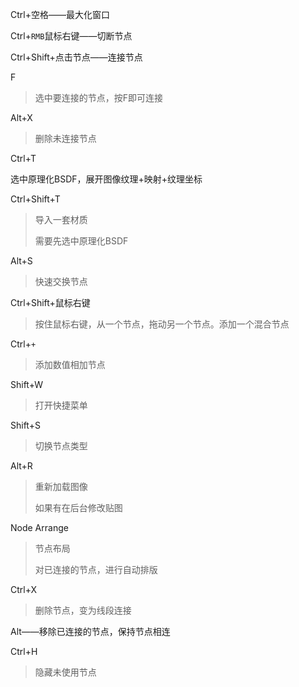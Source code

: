 Ctrl+空格——最大化窗口

Ctrl+`RMB`鼠标右键——切断节点

Ctrl+Shift+点击节点——连接节点

F

> 选中要连接的节点，按F即可连接

Alt+X

> 删除未连接节点

Ctrl+T

选中原理化BSDF，展开图像纹理+映射+纹理坐标

Ctrl+Shift+T

> 导入一套材质
>
> 需要先选中原理化BSDF

Alt+S

> 快速交换节点

Ctrl+Shift+鼠标右键

> 按住鼠标右键，从一个节点，拖动另一个节点。添加一个混合节点

Ctrl+`+`

> 添加数值相加节点

Shift+W

> 打开快捷菜单

Shift+S

> 切换节点类型

Alt+R

> 重新加载图像
>
> 如果有在后台修改贴图

Node Arrange

> 节点布局
>
> 对已连接的节点，进行自动排版



Ctrl+X

> 删除节点，变为线段连接

Alt——移除已连接的节点，保持节点相连

Ctrl+H

> 隐藏未使用节点